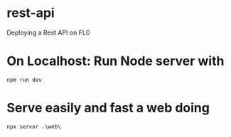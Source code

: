 # rest-api
Deploying a Rest API on FL0

# On Localhost: Run Node server with
```
npm run dev
```

# Serve easily and fast a web doing
```
npx servor .\web\
```